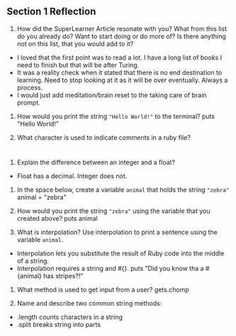 ## Section 1 Reflection

1. How did the SuperLearner Article resonate with you? What from this list do you already do? Want to start doing or do more of? Is there anything not on this list, that you would add to it?

- I loved that the first point was to read a lot. I have a long list of books I need to finish but that will be after Turing.
- It was a reality check when it stated that there is no end destination to learning. Need to stop looking at it as it will be over eventually. Always a process.
- I would just add meditation/brain reset to the taking care of brain prompt.

1. How would you print the string `"Hello World!"` to the terminal?
 puts "Hello World!"

1. What character is used to indicate comments in a ruby file?
  #

1. Explain the difference between an integer and a float?
- Float has a decimal. Integer does not.

1. In the space below, create a variable `animal` that holds the string `"zebra"`
 animal = "zebra"

1. How would you print the string `"zebra"` using the variable that you created above?
 puts animal

1. What is interpolation? Use interpolation to print a sentence using the variable `animal`.
- Interpolation lets you substitute the result of Ruby code into the middle of a string.
- Interpolation requires a string and #{}.
  puts "Did you know tha a #{animal} has stripes?!"

1. What method is used to get input from a user?
 gets.chomp

1. Name and describe two common string methods:
 - .length counts characters in a string
 - .split breaks string into parts
